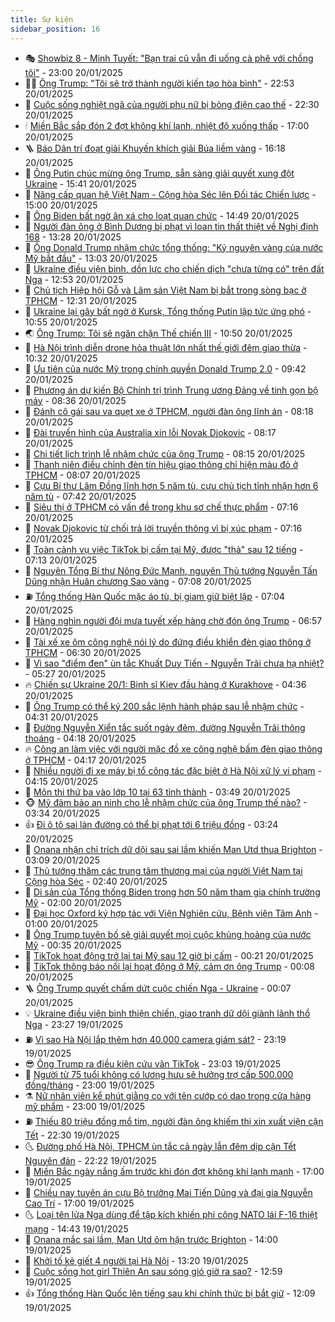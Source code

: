 ```yaml
---
title: Sự kiện
sidebar_position: 16
---
```


<!-- dantri-su-kien:START -->
- 🎭 [Showbiz 8 - Minh Tuyết: &quot;Bạn trai cũ vẫn đi uống cà phê với chồng tôi&quot;](https://dantri.com.vn/giai-tri/showbiz-8-minh-tuyet-ban-trai-cu-van-di-uong-ca-phe-voi-chong-toi-20250120012654884.htm) - 23:00 20/01/2025
- 👨‍🏫 [Ông Trump: &quot;Tôi sẽ trở thành người kiến tạo hòa bình&quot;](https://dantri.com.vn/the-gioi/ong-trump-toi-se-tro-thanh-nguoi-kien-tao-hoa-binh-20250121054752575.htm) - 22:53 20/01/2025
- 🌮 [Cuộc sống nghiệt ngã của người phụ nữ bị bỏng điện cao thế](https://dantri.com.vn/tam-long-nhan-ai/cuoc-song-nghiet-nga-cua-nguoi-phu-nu-bi-bong-dien-cao-the-20250119145515437.htm) - 22:30 20/01/2025
- 🕯 [Miền Bắc sắp đón 2 đợt không khí lạnh, nhiệt độ xuống thấp](https://dantri.com.vn/xa-hoi/mien-bac-sap-don-2-dot-khong-khi-lanh-nhiet-do-xuong-thap-20250120191745261.htm) - 17:00 20/01/2025
- 🪜 [Báo Dân trí đoạt giải Khuyến khích giải Búa liềm vàng](https://dantri.com.vn/xa-hoi/bao-dan-tri-doat-giai-khuyen-khich-giai-bua-liem-vang-20250120223720396.htm) - 16:18 20/01/2025
- 🐘 [Ông Putin chúc mừng ông Trump, sẵn sàng giải quyết xung đột Ukraine](https://dantri.com.vn/the-gioi/ong-putin-chuc-mung-ong-trump-san-sang-giai-quyet-xung-dot-ukraine-20250120220855581.htm) - 15:41 20/01/2025
- 🤔 [Nâng cấp quan hệ Việt Nam - Cộng hòa Séc lên Đối tác Chiến lược](https://dantri.com.vn/xa-hoi/nang-cap-quan-he-viet-nam-cong-hoa-sec-len-doi-tac-chien-luoc-20250120215925465.htm) - 15:00 20/01/2025
- 🧠 [Ông Biden bất ngờ ân xá cho loạt quan chức](https://dantri.com.vn/the-gioi/ong-biden-bat-ngo-an-xa-cho-loat-quan-chuc-20250120213142547.htm) - 14:49 20/01/2025
- 📝 [Người đàn ông ở Bình Dương bị phạt vì loan tin thất thiệt về Nghị định 168](https://dantri.com.vn/xa-hoi/nguoi-dan-ong-o-binh-duong-bi-phat-vi-loan-tin-that-thiet-ve-nghi-dinh-168-20250120195434292.htm) - 13:28 20/01/2025
- 🦏 [Ông Donald Trump nhậm chức tổng thống: &quot;Kỷ nguyên vàng của nước Mỹ bắt đầu&quot;](https://dantri.com.vn/the-gioi/ong-donald-trump-nham-chuc-tong-thong-ky-nguyen-vang-cua-nuoc-my-bat-dau-20250120145232054.htm) - 13:03 20/01/2025
- 🥰 [Ukraine điều viện binh, dồn lực cho chiến dịch &quot;chưa từng có&quot; trên đất Nga](https://dantri.com.vn/the-gioi/ukraine-dieu-vien-binh-don-luc-cho-chien-dich-chua-tung-co-tren-dat-nga-20250120192205465.htm) - 12:53 20/01/2025
- 🤗 [Chủ tịch Hiệp hội Gỗ và Lâm sản Việt Nam bị bắt trong sòng bạc ở TPHCM](https://dantri.com.vn/phap-luat/chu-tich-hiep-hoi-go-va-lam-san-viet-nam-bi-bat-trong-song-bac-o-tphcm-20250120192322127.htm) - 12:31 20/01/2025
- 🌈 [Ukraine lại gây bất ngờ ở Kursk, Tổng thống Putin lập tức ứng phó](https://dantri.com.vn/the-gioi/ukraine-lai-gay-bat-ngo-o-kursk-tong-thong-putin-lap-tuc-ung-pho-20250120152339856.htm) - 10:55 20/01/2025
- 🌏 [Ông Trump: Tôi sẽ ngăn chặn Thế chiến III](https://dantri.com.vn/the-gioi/ong-trump-toi-se-ngan-chan-the-chien-iii-20250120164157925.htm) - 10:50 20/01/2025
- 💄 [Hà Nội trình diễn drone hỏa thuật lớn nhất thế giới đêm giao thừa](https://dantri.com.vn/xa-hoi/ha-noi-trinh-dien-drone-hoa-thuat-lon-nhat-the-gioi-dem-giao-thua-20250120171614891.htm) - 10:32 20/01/2025
- 👺 [Ưu tiên của nước Mỹ trong chính quyền Donald Trump 2.0](https://dantri.com.vn/the-gioi/uu-tien-cua-nuoc-my-trong-chinh-quyen-donald-trump-20-20250119151418414.htm) - 09:42 20/01/2025
- 👹 [Phương án dự kiến Bộ Chính trị trình Trung ương Đảng về tinh gọn bộ máy](https://dantri.com.vn/xa-hoi/phuong-an-du-kien-bo-chinh-tri-trinh-trung-uong-dang-ve-tinh-gon-bo-may-20250120151609804.htm) - 08:36 20/01/2025
- 🌊 [Đánh cô gái sau va quẹt xe ở TPHCM, người đàn ông lĩnh án](https://dantri.com.vn/phap-luat/danh-co-gai-sau-va-quet-xe-o-tphcm-nguoi-dan-ong-linh-an-20250120150558246.htm) - 08:18 20/01/2025
- 🤠 [Đài truyền hình của Australia xin lỗi Novak Djokovic](https://dantri.com.vn/the-thao/dai-truyen-hinh-cua-australia-xin-loi-novak-djokovic-20250120151134298.htm) - 08:17 20/01/2025
- 🎊 [Chi tiết lịch trình lễ nhậm chức của ông Trump](https://dantri.com.vn/the-gioi/chi-tiet-lich-trinh-le-nham-chuc-cua-ong-trump-20250120151058752.htm) - 08:15 20/01/2025
- 🐘 [Thanh niên điều chỉnh đèn tín hiệu giao thông chỉ hiện màu đỏ ở TPHCM](https://dantri.com.vn/phap-luat/thanh-nien-dieu-chinh-den-tin-hieu-giao-thong-chi-hien-mau-do-o-tphcm-20250120143003642.htm) - 08:07 20/01/2025
- 💂 [Cựu Bí thư Lâm Đồng lĩnh hơn 5 năm tù, cựu chủ tịch tỉnh nhận hơn 6 năm tù](https://dantri.com.vn/phap-luat/cuu-bi-thu-lam-dong-linh-hon-5-nam-tu-cuu-chu-tich-tinh-nhan-hon-6-nam-tu-20250120135951657.htm) - 07:42 20/01/2025
- 👹 [Siêu thị ở TPHCM có vấn đề trong khu sơ chế thực phẩm](https://dantri.com.vn/suc-khoe/sieu-thi-o-tphcm-co-van-de-trong-khu-so-che-thuc-pham-20250120113421858.htm) - 07:16 20/01/2025
- 🦒 [Novak Djokovic từ chối trả lời truyền thông vì bị xúc phạm](https://dantri.com.vn/the-thao/novak-djokovic-tu-choi-tra-loi-truyen-thong-vi-bi-xuc-pham-20250120135950847.htm) - 07:16 20/01/2025
- 🗽 [Toàn cảnh vụ việc TikTok bị cấm tại Mỹ, được &quot;thả&quot; sau 12 tiếng](https://dantri.com.vn/suc-manh-so/toan-canh-vu-viec-tiktok-bi-cam-tai-my-duoc-tha-sau-12-tieng-20250120112658644.htm) - 07:13 20/01/2025
- 💄 [Nguyên Tổng Bí thư Nông Đức Mạnh, nguyên Thủ tướng Nguyễn Tấn Dũng nhận Huân chương Sao vàng](https://dantri.com.vn/xa-hoi/nguyen-tong-bi-thu-nong-duc-manh-nguyen-thu-tuong-nguyen-tan-dung-nhan-huan-chuong-sao-vang-20250120140759509.htm) - 07:08 20/01/2025
- ⛽️ [Tổng thống Hàn Quốc mặc áo tù, bị giam giữ biệt lập](https://dantri.com.vn/the-gioi/tong-thong-han-quoc-mac-ao-tu-bi-giam-giu-biet-lap-20250120134648164.htm) - 07:04 20/01/2025
- 🥷 [Hàng nghìn người đội mưa tuyết xếp hàng chờ đón ông Trump](https://dantri.com.vn/the-gioi/hang-nghin-nguoi-doi-mua-tuyet-xep-hang-cho-don-ong-trump-20250120121543284.htm) - 06:57 20/01/2025
- 🤖 [Tài xế xe ôm công nghệ nói lý do đứng điều khiển đèn giao thông ở TPHCM](https://dantri.com.vn/xa-hoi/tai-xe-xe-om-cong-nghe-noi-ly-do-dung-dieu-khien-den-giao-thong-o-tphcm-20250120123754370.htm) - 06:30 20/01/2025
- 🌊 [Vì sao &quot;điểm đen&quot; ùn tắc Khuất Duy Tiến - Nguyễn Trãi chưa hạ nhiệt?](https://dantri.com.vn/xa-hoi/vi-sao-diem-den-un-tac-khuat-duy-tien-nguyen-trai-chua-ha-nhiet-20250120120334057.htm) - 05:27 20/01/2025
- 🔥 [Chiến sự Ukraine 20/1: Binh sĩ Kiev đầu hàng ở Kurakhove](https://dantri.com.vn/the-gioi/chien-su-ukraine-201-binh-si-kiev-dau-hang-o-kurakhove-20250120111654589.htm) - 04:36 20/01/2025
- 🦏 [Ông Trump có thể ký 200 sắc lệnh hành pháp sau lễ nhậm chức](https://dantri.com.vn/the-gioi/ong-trump-co-the-ky-200-sac-lenh-hanh-phap-sau-le-nham-chuc-20250120103750544.htm) - 04:31 20/01/2025
- 🐘 [Đường Nguyễn Xiển tắc suốt ngày đêm, đường Nguyễn Trãi thông thoáng](https://dantri.com.vn/xa-hoi/duong-nguyen-xien-tac-suot-ngay-dem-duong-nguyen-trai-thong-thoang-20250120111153172.htm) - 04:18 20/01/2025
- 🔥 [Công an làm việc với người mặc đồ xe công nghệ bấm đèn giao thông ở TPHCM](https://dantri.com.vn/xa-hoi/cong-an-lam-viec-voi-nguoi-mac-do-xe-cong-nghe-bam-den-giao-thong-o-tphcm-20250120111331658.htm) - 04:17 20/01/2025
- 💼 [Nhiều người đi xe máy bị tổ công tác đặc biệt ở Hà Nội xử lý vi phạm](https://dantri.com.vn/xa-hoi/nhieu-nguoi-di-xe-may-bi-to-cong-tac-dac-biet-o-ha-noi-xu-ly-vi-pham-20250120110128788.htm) - 04:15 20/01/2025
- 🚀 [Môn thi thứ ba vào lớp 10 tại 63 tỉnh thành](https://dantri.com.vn/giao-duc/mon-thi-thu-ba-vao-lop-10-tai-63-tinh-thanh-20250120000312429.htm) - 03:49 20/01/2025
- 🐵 [Mỹ đảm bảo an ninh cho lễ nhậm chức của ông Trump thế nào?](https://dantri.com.vn/the-gioi/my-dam-bao-an-ninh-cho-le-nham-chuc-cua-ong-trump-the-nao-20250120102304086.htm) - 03:34 20/01/2025
- 👍 [Đi ô tô sai làn đường có thể bị phạt tới 6 triệu đồng](https://dantri.com.vn/xa-hoi/di-o-to-sai-lan-duong-co-the-bi-phat-toi-6-trieu-dong-20250120094402744.htm) - 03:24 20/01/2025
- 🚦 [Onana nhận chỉ trích dữ dội sau sai lầm khiến Man Utd thua Brighton](https://dantri.com.vn/the-thao/onana-nhan-chi-trich-du-doi-sau-sai-lam-khien-man-utd-thua-brighton-20250120095130561.htm) - 03:09 20/01/2025
- 🥸 [Thủ tướng thăm các trung tâm thương mại của người Việt Nam tại Cộng hòa Séc](https://dantri.com.vn/xa-hoi/thu-tuong-tham-cac-trung-tam-thuong-mai-cua-nguoi-viet-nam-tai-cong-hoa-sec-20250120094035717.htm) - 02:40 20/01/2025
- 🥷 [Di sản của Tổng thống Biden trong hơn 50 năm tham gia chính trường Mỹ](https://dantri.com.vn/the-gioi/di-san-cua-tong-thong-biden-trong-hon-50-nam-tham-gia-chinh-truong-my-20240802155639371.htm) - 02:00 20/01/2025
- 🤡 [Đại học Oxford ký hợp tác với Viện Nghiên cứu, Bệnh viện Tâm Anh](https://dantri.com.vn/xa-hoi/dai-hoc-oxford-ky-hop-tac-voi-vien-nghien-cuu-benh-vien-tam-anh-20250120002436450.htm) - 01:00 20/01/2025
- 🥳 [Ông Trump tuyên bố sẽ giải quyết mọi cuộc khủng hoảng của nước Mỹ](https://dantri.com.vn/the-gioi/ong-trump-tuyen-bo-se-giai-quyet-moi-cuoc-khung-hoang-cua-nuoc-my-20250120065716962.htm) - 00:35 20/01/2025
- 🤩 [TikTok hoạt động trở lại tại Mỹ sau 12 giờ bị cấm](https://dantri.com.vn/suc-manh-so/tiktok-hoat-dong-tro-lai-tai-my-sau-12-gio-bi-cam-20250120003403236.htm) - 00:21 20/01/2025
- 🎡 [TikTok thông báo nối lại hoạt động ở Mỹ, cảm ơn ông Trump](https://dantri.com.vn/the-gioi/tiktok-thong-bao-noi-lai-hoat-dong-o-my-cam-on-ong-trump-20250120064932592.htm) - 00:08 20/01/2025
- 🪜 [Ông Trump quyết chấm dứt cuộc chiến Nga - Ukraine](https://dantri.com.vn/the-gioi/ong-trump-quyet-cham-dut-cuoc-chien-nga-ukraine-20250120070004905.htm) - 00:07 20/01/2025
- 💡 [Ukraine điều viện binh thiện chiến, giao tranh dữ dội giành lãnh thổ Nga](https://dantri.com.vn/the-gioi/ukraine-dieu-vien-binh-thien-chien-giao-tranh-du-doi-gianh-lanh-tho-nga-20250120062223014.htm) - 23:27 19/01/2025
- ⛽️ [Vì sao Hà Nội lắp thêm hơn 40.000 camera giám sát?](https://dantri.com.vn/xa-hoi/vi-sao-ha-noi-lap-them-hon-40000-camera-giam-sat-20250120001921897.htm) - 23:19 19/01/2025
- 😎 [Ông Trump ra điều kiện cứu vãn TikTok](https://dantri.com.vn/the-gioi/ong-trump-ra-dieu-kien-cuu-van-tiktok-20250120055029282.htm) - 23:03 19/01/2025
- 🗽 [Người từ 75 tuổi không có lương hưu sẽ hưởng trợ cấp 500.000 đồng/tháng](https://dantri.com.vn/an-sinh/nguoi-tu-75-tuoi-khong-co-luong-huu-se-huong-tro-cap-500000-dongthang-20250118160731031.htm) - 23:00 19/01/2025
- ⚗️ [Nữ nhân viên kể phút giằng co với tên cướp có dao trong cửa hàng mỹ phẩm](https://dantri.com.vn/lao-dong-viec-lam/nu-nhan-vien-ke-phut-giang-co-voi-ten-cuop-co-dao-trong-cua-hang-my-pham-20250119210928440.htm) - 23:00 19/01/2025
- ⛽️ [Thiếu 80 triệu đồng mổ tim, người đàn ông khiếm thị xin xuất viện cận Tết](https://dantri.com.vn/tam-long-nhan-ai/thieu-80-trieu-dong-mo-tim-nguoi-dan-ong-khiem-thi-xin-xuat-vien-can-tet-20250119140817645.htm) - 22:30 19/01/2025
- 🌜 [Đường phố Hà Nội, TPHCM ùn tắc cả ngày lẫn đêm dịp cận Tết Nguyên đán](https://dantri.com.vn/xa-hoi/duong-pho-ha-noi-tphcm-un-tac-ca-ngay-lan-dem-dip-can-tet-nguyen-dan-20250119204109520.htm) - 22:22 19/01/2025
- 🦩 [Miền Bắc ngày nắng ấm trước khi đón đợt không khí lạnh mạnh](https://dantri.com.vn/xa-hoi/mien-bac-ngay-nang-am-truoc-khi-don-dot-khong-khi-lanh-manh-20250119202117331.htm) - 17:00 19/01/2025
- 🦒 [Chiều nay tuyên án cựu Bộ trưởng Mai Tiến Dũng và đại gia Nguyễn Cao Trí](https://dantri.com.vn/phap-luat/chieu-nay-tuyen-an-cuu-bo-truong-mai-tien-dung-va-dai-gia-nguyen-cao-tri-20250119224100759.htm) - 17:00 19/01/2025
- 🌜 [Loại tên lửa Nga dùng để tập kích khiến phi công NATO lái F-16 thiệt mạng](https://dantri.com.vn/the-gioi/loai-ten-lua-nga-dung-de-tap-kich-khien-phi-cong-nato-lai-f-16-thiet-mang-20250119181336217.htm) - 14:43 19/01/2025
- 🐎 [Onana mắc sai lầm, Man Utd ôm hận trước Brighton](https://dantri.com.vn/the-thao/onana-mac-sai-lam-man-utd-om-han-truoc-brighton-20250119210049220.htm) - 14:00 19/01/2025
- 🌋 [Khởi tố kẻ giết 4 người tại Hà Nội](https://dantri.com.vn/phap-luat/khoi-to-ke-giet-4-nguoi-tai-ha-noi-20250119202033003.htm) - 13:20 19/01/2025
- 🧰 [Cuộc sống hot girl Thiên An sau sóng gió giờ ra sao?](https://dantri.com.vn/giai-tri/cuoc-song-hot-girl-thien-an-sau-song-gio-gio-ra-sao-20250118205729552.htm) - 12:59 19/01/2025
- 👍 [Tổng thống Hàn Quốc lên tiếng sau khi chính thức bị bắt giữ](https://dantri.com.vn/the-gioi/tong-thong-han-quoc-len-tieng-sau-khi-chinh-thuc-bi-bat-giu-20250119183552269.htm) - 12:09 19/01/2025<!-- dantri-su-kien:END -->
